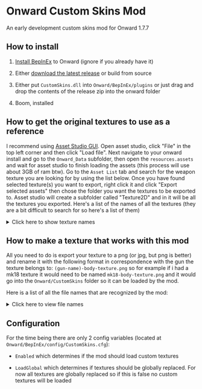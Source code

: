 # Onward Custom Skins Mod 
An early development custom skins mod for Onward 1.7.7

## How to install

1. [Install BepInEx](https://github.com/BepInEx/BepInEx/wiki/Installation) to Onward (ignore if you already have it)

2. Either [download the latest release](https://github.com/Zman2024/Onward-CustomSkins/releases/latest) or build from source

3. Either put `CustomSkins.dll` into `Onward/BepInEx/plugins` or just drag and drop the contents of the release zip into the onward folder

4. Boom, installed

## How to get the original textures to use as a reference
I recommend using [Asset Studio GUI](https://github.com/Perfare/AssetStudio). Open asset studio, click "File" in the top left corner 
and then click "Load file". Next navigate to your onward install and go to the `Onward_Data` subfolder, then open the `resources.assets`
and wait for asset studio to finish loading the assets (this process will use about 3GB of ram btw). Go to the `Asset List` tab and search 
for the weapon texture you are looking for by using the list below. Once you have found selected texture(s) you want to export, right click it
and click "Export selected assets" then chose the folder you want the textures to be exported to. Asset studio will create a subfolder 
called "Texture2D" and in it will be all the textures you exported. Here's a list of the names of all the textures (they are a bit difficult to search for
so here's a list of them)

<details>
<summary>Click here to show texture names</summary>

```
 Gun                 Asset Name
MK18:         WPNT_MK18_AlbedoTransparency
Glock17:      glock_17_dif
AK12:         ak12_dif
G3A3:         g3a3_rifle_dif
M16A4:        m16a4_dif
M1911:        T_1911_ALB
MK16:         Rifle_Sand_D
AUG:          aug_diffuse
AK5C:         T_KA5C_ALB
M9:           m9_diffuse
M1014:        m1014_diffuse
MP5:          WPNT_MP5_AlbedoTransparency
P90:          T_SMG90_Albedo
552Commando:  552_commando_diff
M249:         m249_body_dif
M40A5:        m40a5_body_dif
MK17:         Rifle_Black_D
M39EMR:       m39_dif
TT30:         TT_COL
SKS:          sks_dif
AKM:          akm_diff
Makarov:      makarov_dif
FiveSeven:    fn_five_seven_black_dif
Flaregun:     flare_gun_dif
SPAS-12:      T_Shot12_ALB
Famas:        famas_body_dif
PKM:          pkm_body_dif
SVD:          svd_body_dif
AKS74u:       ak74u_dif
G36C:         g36c_body_diffuse
AS-VAL:       T_KA_Val_Black_ALB
RPG7:         rpg_7_dif
SV98:         sv98_body_dif
G3A3Auto:     g3a3_rifle_dif
```
</details>

## How to make a texture that works with this mod

All you need to do is export your texture to a png (or jpg, but png is better) and rename it with the 
following format in correspondence with the gun the texture belongs to: `(gun-name)-body-texture.png`
so for example if i had a mk18 texture it would need to be named `mk18-body-texture.png` and it would go
into the `Onward/CustomSkins` folder so it can be loaded by the mod. 

Here is a list of all the file names that are recognized by the mod: 
<details>
<summary>Click here to view file names</summary>

```
mk18-body-texture
glock17-body-texture
ak12-body-texture
g3a3-body-texture
m16a4-body-texture
m1911-body-texture
mk16-body-texture
aug-body-texture
ak5c-body-texture
m9-body-texture
m1014-body-texture
mp5-body-texture
p90-body-texture
552commando-body-texture
l86a2-lsw-body-texture
m249-body-texture
m40a5-body-texture
mk17-body-texture
m39emr-body-texture
tt30-body-texture
sks-body-texture
akm-body-texture
makarov-body-texture
fiveseven-body-texture
flaregun-body-texture
spas12-body-texture
famas-body-texture
pkm-body-texture
svd-body-texture
aks74u-body-texture
g36c-body-texture
asval-body-texture
tar21-body-texture
rpg7-body-texture
sv98-body-texture
g3a3-auto-body-texture
```
</details>

## Configuration

For the time being there are only 2 config variables (located at `Onward/BepInEx/config/CustomSkins.cfg`):

* `Enabled` which determines if the mod should load custom textures

* `LoadGlobal` which determines if textures should be globally replaced.
For now all textures are globally replaced so if this is false no custom textures will be loaded
